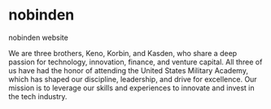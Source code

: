 # nobinden
nobinden website

We are three brothers, Keno, Korbin, and Kasden, who share a deep passion for technology, innovation, finance, and venture capital. All three of us have had the honor of attending the United States Military Academy, which has shaped our discipline, leadership, and drive for excellence. Our mission is to leverage our skills and experiences to innovate and invest in the tech industry.
